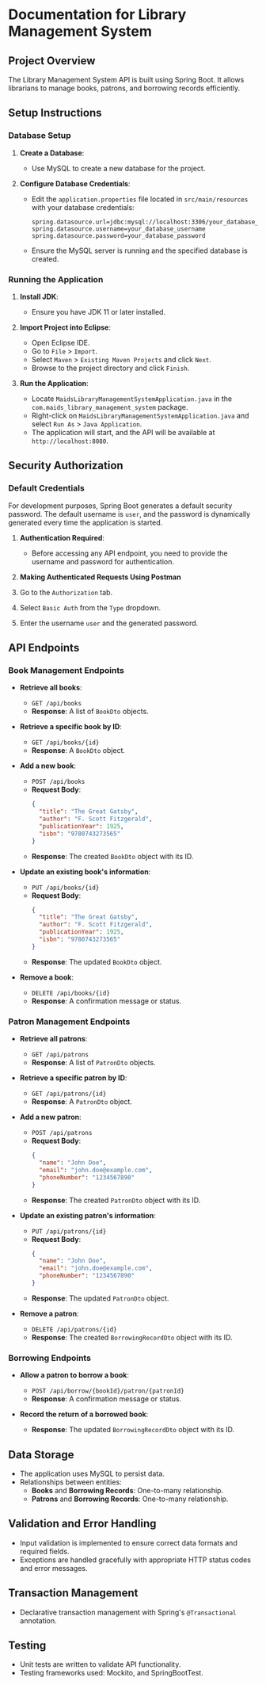 # Documentation for Library Management System

## Project Overview

The Library Management System API is built using Spring Boot. It allows librarians to manage books, patrons, and borrowing records efficiently.

## Setup Instructions

### Database Setup

1. **Create a Database**:
   - Use MySQL to create a new database for the project.

2. **Configure Database Credentials**:
   - Edit the `application.properties` file located in `src/main/resources` with your database credentials:
     ```properties
     spring.datasource.url=jdbc:mysql://localhost:3306/your_database_name
     spring.datasource.username=your_database_username
     spring.datasource.password=your_database_password
     ```
   - Ensure the MySQL server is running and the specified database is created.

### Running the Application

1. **Install JDK**:
   - Ensure you have JDK 11 or later installed.

2. **Import Project into Eclipse**:
   - Open Eclipse IDE.
   - Go to `File` > `Import`.
   - Select `Maven` > `Existing Maven Projects` and click `Next`.
   - Browse to the project directory and click `Finish`.

3. **Run the Application**:
   - Locate `MaidsLibraryManagementSystemApplication.java` in the `com.maids_library_management_system` package.
   - Right-click on `MaidsLibraryManagementSystemApplication.java` and select `Run As` > `Java Application`.
   - The application will start, and the API will be available at `http://localhost:8080`.
  
## Security Authorization

### Default Credentials

For development purposes, Spring Boot generates a default security password. The default username is `user`, and the password is dynamically generated every time the application is started.

1. **Authentication Required**:
   - Before accessing any API endpoint, you need to provide the username and password for authentication.

2. **Making Authenticated Requests Using Postman**
1. Go to the `Authorization` tab.
2. Select `Basic Auth` from the `Type` dropdown.
3. Enter the username `user` and the generated password.

## API Endpoints

### Book Management Endpoints

- **Retrieve all books**:
  - `GET /api/books`
  - **Response**: A list of `BookDto` objects.

- **Retrieve a specific book by ID**:
  - `GET /api/books/{id}`
  - **Response**: A `BookDto` object.

- **Add a new book**:
  - `POST /api/books`
  - **Request Body**:
    ```json
    {
      "title": "The Great Gatsby",
      "author": "F. Scott Fitzgerald",
      "publicationYear": 1925,
      "isbn": "9780743273565"
    }
    ```
  - **Response**: The created `BookDto` object with its ID.

- **Update an existing book's information**:
  - `PUT /api/books/{id}`
  - **Request Body**:
    ```json
    {
      "title": "The Great Gatsby",
      "author": "F. Scott Fitzgerald",
      "publicationYear": 1925,
      "isbn": "9780743273565"
    }
    ```
  - **Response**: The updated `BookDto` object.

- **Remove a book**:
  - `DELETE /api/books/{id}`
  - **Response**: A confirmation message or status.

### Patron Management Endpoints

- **Retrieve all patrons**:
  - `GET /api/patrons`
  - **Response**: A list of `PatronDto` objects.

- **Retrieve a specific patron by ID**:
  - `GET /api/patrons/{id}`
  - **Response**: A `PatronDto` object.

- **Add a new patron**:
  - `POST /api/patrons`
  - **Request Body**:
    ```json
    {
      "name": "John Doe",
      "email": "john.doe@example.com",
      "phoneNumber": "1234567890"
    }
    ```
  - **Response**: The created `PatronDto` object with its ID.

- **Update an existing patron's information**:
  - `PUT /api/patrons/{id}`
  - **Request Body**:
    ```json
    {
      "name": "John Doe",
      "email": "john.doe@example.com",
      "phoneNumber": "1234567890"
    }
    ```
  - **Response**: The updated `PatronDto` object.

- **Remove a patron**:
  - `DELETE /api/patrons/{id}`
  - **Response**: The created `BorrowingRecordDto` object with its ID.

### Borrowing Endpoints

- **Allow a patron to borrow a book**:
  - `POST /api/borrow/{bookId}/patron/{patronId}`
  - **Response**: A confirmation message or status.

- **Record the return of a borrowed book**:
  - **Response**: The updated `BorrowingRecordDto` object with its ID.

## Data Storage

- The application uses MySQL to persist data.
- Relationships between entities:
  - **Books** and **Borrowing Records**: One-to-many relationship.
  - **Patrons** and **Borrowing Records**: One-to-many relationship.

## Validation and Error Handling

- Input validation is implemented to ensure correct data formats and required fields.
- Exceptions are handled gracefully with appropriate HTTP status codes and error messages.

## Transaction Management

- Declarative transaction management with Spring's `@Transactional` annotation.

## Testing

- Unit tests are written to validate API functionality.
- Testing frameworks used: Mockito, and SpringBootTest.
